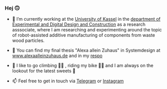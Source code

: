 ### Hej 🙃

- 🔭 I’m currently working at the [University of Kassel](https://www.uni-kassel.de/uni/) in the [department of Experimental and Digital Design and Construction](https://www.uni-kassel.de/fb06/institute/architektur/fachgebiete/experimentelles-und-digitales-entwerfen-und-konstruieren/home) as a research asssociate, where I am researching and experimenting around the topic of robot-assisted additive manufacturing of components from waste wood particles.

- 🤖 You can find my final thesis "Alexa allein Zuhaus" in Systemdesign at www.alexaalleinzuhaus.de and in my [respo](https://github.com/highnze/alexaalleinzuhaus.de)

- 🍃 I like to go climbing 🧗‍♀️ , riding my bike 🚴‍♀️ and I am always on the lookout for the latest sweets 🍪

- 📫 Feel free to get in touch via [Telegram](https://t.me/highnze/) or [Instagram](https://www.instagram.com/lisahighnze/)


<!--
**highnze/highnze** is a ✨ _special_ ✨ repository because its `README.md` (this file) appears on your GitHub profile.

Here are some ideas to get you started:

- 🔭 I’m currently working on ...
- 🌱 I’m currently learning ...
- 👯 I’m looking to collaborate on ...
- 🤔 I’m looking for help with ...
- 💬 Ask me about ...
- 📫 How to reach me: ...
- 😄 Pronouns: ...
- ⚡ Fun fact: ...
-->
